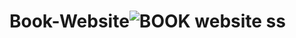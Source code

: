 # Book-Website![BOOK website ss](https://github.com/sakshiy2000/Book-Website/assets/127825022/d6ba2383-4b27-449b-96ae-891768502bd1)
